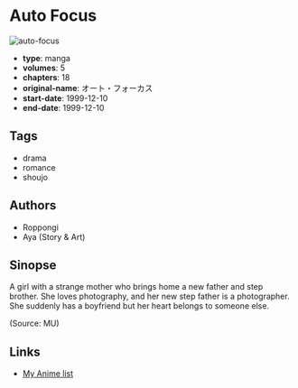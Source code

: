 # Auto Focus

![auto-focus](https://cdn.myanimelist.net/images/manga/1/25880.jpg)

-   **type**: manga
-   **volumes**: 5
-   **chapters**: 18
-   **original-name**: オート・フォーカス
-   **start-date**: 1999-12-10
-   **end-date**: 1999-12-10

## Tags

-   drama
-   romance
-   shoujo

## Authors

-   Roppongi
-   Aya (Story & Art)

## Sinopse

A girl with a strange mother who brings home a new father and step brother. She loves photography, and her new step father is a photographer. She suddenly has a boyfriend but her heart belongs to someone else.

(Source: MU)

## Links

-   [My Anime list](https://myanimelist.net/manga/4099/Auto_Focus)
